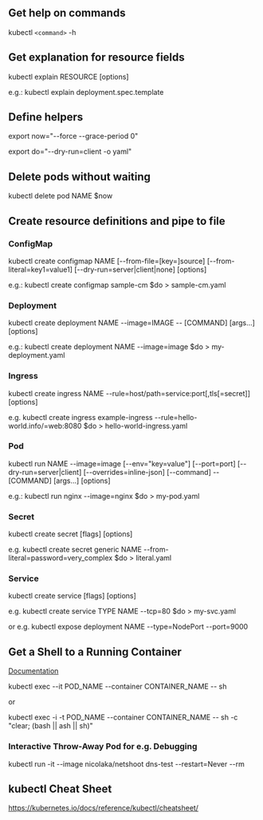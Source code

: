 ## Get help on commands
kubectl `<command>` -h

## Get explanation for resource fields
kubectl explain RESOURCE [options]

e.g.: kubectl explain deployment.spec.template

## Define helpers
export now="--force --grace-period 0"

export do="--dry-run=client -o yaml"

## Delete pods without waiting
kubectl delete pod NAME $now

## Create resource definitions and pipe to file

### ConfigMap
kubectl create configmap NAME [--from-file=[key=]source]
[--from-literal=key1=value1] [--dry-run=server|client|none] [options]

e.g.: kubectl create configmap sample-cm $do > sample-cm.yaml

### Deployment
kubectl create deployment NAME --image=IMAGE -- [COMMAND] [args...] [options]

e.g.: kubectl create deployment NAME --image=image $do > my-deployment.yaml

### Ingress
kubectl create ingress NAME --rule=host/path=service:port[,tls[=secret]]  [options]

e.g. kubectl create ingress example-ingress --rule=hello-world.info/=web:8080 $do > hello-world-ingress.yaml

### Pod
kubectl run NAME --image=image [--env="key=value"] [--port=port]
[--dry-run=server|client] [--overrides=inline-json] [--command] -- [COMMAND]
[args...] [options]

e.g.: kubectl run nginx --image=nginx $do > my-pod.yaml

### Secret
kubectl create secret [flags] [options]

e.g. kubectl create secret generic NAME --from-literal=password=very_complex $do > literal.yaml

### Service
kubectl create service [flags] [options]

e.g. kubectl create service TYPE NAME --tcp=80 $do > my-svc.yaml

or e.g. kubectl expose deployment NAME --type=NodePort --port=9000

## Get a Shell to a Running Container
[Documentation](https://kubernetes.io/docs/tasks/debug/debug-application/get-shell-running-container/)

kubectl exec --it POD_NAME --container CONTAINER_NAME -- sh

or

kubectl exec -i -t POD_NAME --container CONTAINER_NAME -- sh -c "clear; (bash || ash || sh)"

### Interactive Throw-Away Pod for e.g. Debugging
kubectl run -it --image nicolaka/netshoot dns-test --restart=Never --rm

## kubectl Cheat Sheet
https://kubernetes.io/docs/reference/kubectl/cheatsheet/